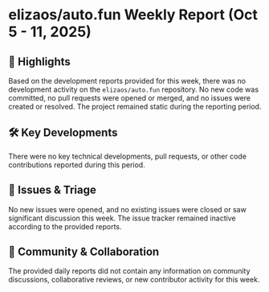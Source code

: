 # elizaos/auto.fun Weekly Report (Oct 5 - 11, 2025)

## 🚀 Highlights
Based on the development reports provided for this week, there was no development activity on the `elizaos/auto.fun` repository. No new code was committed, no pull requests were opened or merged, and no issues were created or resolved. The project remained static during the reporting period.

## 🛠️ Key Developments
There were no key technical developments, pull requests, or other code contributions reported during this period.

## 🐛 Issues & Triage
No new issues were opened, and no existing issues were closed or saw significant discussion this week. The issue tracker remained inactive according to the provided reports.

## 💬 Community & Collaboration
The provided daily reports did not contain any information on community discussions, collaborative reviews, or new contributor activity for this week.